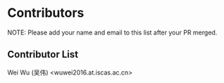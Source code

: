 # Contributors

NOTE: Please add your name and email to this list after your PR merged.

## Contributor List

Wei Wu (吴伟) <wuwei2016.at.iscas.ac.cn>
